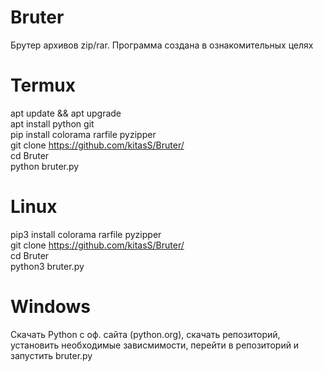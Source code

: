 # Bruter
Брутер архивов zip/rar. Программа создана в ознакомительных целях

# Termux  
apt update && apt upgrade  
apt install python git  
pip install colorama rarfile pyzipper  
git clone https://github.com/kitasS/Bruter/  
cd Bruter  
python bruter.py  

# Linux  
pip3 install colorama rarfile pyzipper  
git clone https://github.com/kitasS/Bruter/  
cd Bruter  
python3 bruter.py  

# Windows  
Скачать Python с оф. сайта (python.org), скачать репозиторий, установить необходимые зависмимости, перейти в репозиторий и запустить bruter.py  
